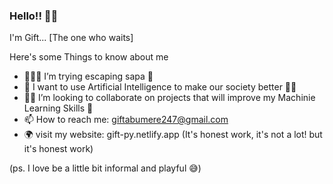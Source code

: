 ### Hello!! 🤙🏿
I'm Gift... [The one who waits]
 

Here's some Things to know about me

- 👨🏿‍💻 I’m trying escaping sapa 🥺
- 🔬 I want to use Artificial Intelligence to make our society better 🤝🏿
- 🤝🏿 I’m looking to collaborate on projects that will improve my Machinie Learning Skills 🥺
- 📫 How to reach me: giftabumere247@gmail.com 
- 🌍 visit my website: gift-py.netlify.app (It's honest work, it's not a lot! but it's honest work)

(ps. I love be a little bit informal and playful 😅)
